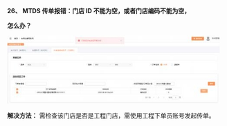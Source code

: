 <a name="bookmark25"></a>**26、 MTDS 传单报错：门店 ID 不能为空，或者门店编码不能为空，**

**怎么办？**

![](Aspose.Words.e73c43fe-fde1-4168-803d-975613665666.024.jpeg)

**解决方法：**  需检查该门店是否是工程门店，需使用工程下单员账号发起传单。


